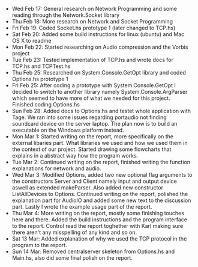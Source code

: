 * Wed Feb 17: General research on Network Programming and some reading through the Network.Socket library
* Thu Feb 18: More research on Network and Socket Programming
* Fri Feb 19: Coded Socket.hs prototype 1 (later changed to TCP.hs)
* Sat Feb 20: Added some build instructions for linux (ubuntu) and Mac OS X to readme
* Mon Feb 22: Started researching on Audio compression and the Vorbis project
* Tue Feb 23: Tested implementation of TCP.hs and wrote docs for TCP.hs and TCPTest.hs
* Thu Feb 25: Researched on System.Console.GetOpt library and coded Options.hs prototype 1
* Fri Feb 25: After coding a prototype with System.Console.GetOpt I decided to switch to another
library namely System.Console.ArgParser which seemed to have more of what we needed for this project. Finished coding Options.hs
* Sun Feb 28: Added docs to Options.hs and testet whole application with Tage. We ran into some issues regarding portaudio not finding
soundcard device on the server laptop. The plan now is to build an executable on the Windows platform instead.
* Mon Mar 1: Started writing on the report, more specifically on the external libaries part. What libraries we used and how we used them in the context of our project. Started drawing some flowcharts that explains in a abstract way how the program works.
* Tue Mar 2: Continued writing on the report, finished writing the function explanations for network and audio.
* Wed Mar 3: Modified Options, added two new optional flag arguments to the constructors Server and Client namely input and output device aswell as extended makeParser. Also added new constructor ListAllDevices to Options. Continued writing on the report, polished the explanation part for AudioIO and added some new text to the discussion part. Lastly I wrote the example usage part of the report.
* Thu Mar 4: More writing on the report, mostly some finishing touches here and there. Added the build instructions and the program interface to the report. Control read the report toghether with Karl making sure there aren't any misspelling of any kind and so on.
* Sat 13 Mar: Added explanation of why we used the TCP protocol in the program to the report.
* Sun 14 Mar: Removed centralserver skeleton from Options.hs and Main.hs, also did some final polish on the report.
